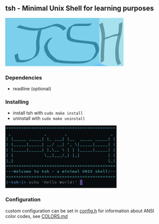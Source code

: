 
## tsh - Minimal Unix Shell for learning purposes
![tsh_logo](tsh_logo.png)

### Dependencies
* readline (optional)

### Installing
* install tsh with `sudo make install`
* uninstall with `sudo make uninstall`

![tsh_prompt](tsh_prompt.png)

### Configuration
custom configuration can be set in [config.h](config.h)
for information about ANSI color codes, see [COLORS.md](COLORS.md)
